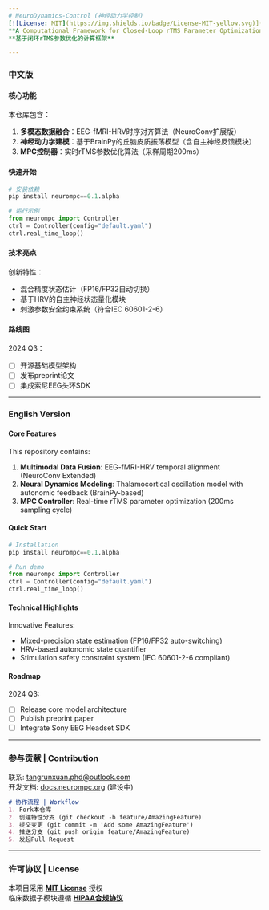 ```yaml
---
# NeuroDynamics-Control (神经动力学控制)
[![License: MIT](https://img.shields.io/badge/License-MIT-yellow.svg)](https://opensource.org/licenses/MIT)
**A Computational Framework for Closed-Loop rTMS Parameter Optimization**  
**基于闭环rTMS参数优化的计算框架**

---
```


### 中文版
#### 核心功能
 本仓库包含：
1. **多模态数据融合**：EEG-fMRI-HRV时序对齐算法（NeuroConv扩展版）
2. **神经动力学建模**：基于BrainPy的丘脑皮质振荡模型（含自主神经反馈模块）
3. **MPC控制器**：实时rTMS参数优化算法（采样周期200ms）

#### 快速开始
```python
# 安装依赖
pip install neurompc==0.1.alpha

# 运行示例
from neurompc import Controller
ctrl = Controller(config="default.yaml")
ctrl.real_time_loop()
```

#### 技术亮点
 创新特性：
- 混合精度状态估计（FP16/FP32自动切换）
- 基于HRV的自主神经状态量化模块
- 刺激参数安全约束系统（符合IEC 60601-2-6）

#### 路线图
 2024 Q3：
- [ ] 开源基础模型架构
- [ ] 发布preprint论文
- [ ] 集成索尼EEG头环SDK

---

### English Version
#### Core Features
 This repository contains:
1. **Multimodal Data Fusion**: EEG-fMRI-HRV temporal alignment (NeuroConv Extended)
2. **Neural Dynamics Modeling**: Thalamocortical oscillation model with autonomic feedback (BrainPy-based)
3. **MPC Controller**: Real-time rTMS parameter optimization (200ms sampling cycle)

#### Quick Start
```python
# Installation
pip install neurompc==0.1.alpha

# Run demo
from neurompc import Controller
ctrl = Controller(config="default.yaml")
ctrl.real_time_loop()
```

#### Technical Highlights
 Innovative Features:
- Mixed-precision state estimation (FP16/FP32 auto-switching)
- HRV-based autonomic state quantifier
- Stimulation safety constraint system (IEC 60601-2-6 compliant)

#### Roadmap
 2024 Q3:
- [ ] Release core model architecture
- [ ] Publish preprint paper
- [ ] Integrate Sony EEG Headset SDK

---

### 参与贡献 | Contribution
 联系: tangrunxuan.phd@outlook.com  
 开发文档: [docs.neurompc.org](http://docs.neurompc.org) (建设中)

```markdown
# 协作流程 | Workflow
1. Fork本仓库
2. 创建特性分支 (git checkout -b feature/AmazingFeature)
3. 提交变更 (git commit -m 'Add some AmazingFeature')
4. 推送分支 (git push origin feature/AmazingFeature)
5. 发起Pull Request
```

---

### 许可协议 | License
本项目采用 **[MIT License](LICENSE)** 授权  
临床数据子模块遵循 **[HIPAA合规协议](compliance/HIPAA.md)**

